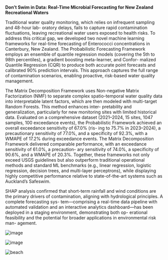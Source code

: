 **Don’t Swim in Data: Real-Time Microbial Forecasting for New Zealand Recreational Waters**

Traditional water quality monitoring, which relies on infrequent sampling and 48-hour lab- oratory delays, fails to capture rapid contamination fluctuations, leaving recreational water users exposed to health risks. To address this critical gap, we developed two novel machine learning frameworks for real-time forecasting of Enterococci concentrations in Canterbury, New Zealand.
The Probabilistic Forecasting Framework employs an ensemble of quantile regression models (covering the 5th to 98th percentiles), a gradient boosting meta-learner, and Confor- malized Quantile Regression (CQR) to produce both accurate point forecasts and calibrated 90% prediction intervals. This approach captures the full range of contamination scenarios, enabling proactive, risk-based water quality management.

The Matrix Decomposition Framework uses Non-negative Matrix Factorization (NMF) to separate complex spatio-temporal water quality data into interpretable latent factors, which are then modeled with multi-target Random Forests. This method enhances inter- pretability and generalization, particularly for new monitoring sites with limited historical data.
Evaluated on a comprehensive dataset (2021–2024, 15 sites, 1047 samples, 100 exceedance events), the Probabilistic Framework achieved an overall exceedance sensitivity of 67.0% (ris- ing to 75.7% in 2023–2024), a precautionary sensitivity of 77.0%, and a specificity of 92.3%, with a WMAPE of 17.2% during exceedance events. The Matrix Decomposition Framework delivered comparable performance, with an exceedance sensitivity of 61.0%, a precaution- ary sensitivity of 74.0%, a specificity of 90.6%, and a WMAPE of 20.3%. Together, these frameworks not only exceed USGS guidelines but also outperform traditional operational methods and standard ML benchmarks (e.g., linear regression, logistic regression, decision trees, and multi-layer perceptrons), while displaying highly competitive performance relative to state-of-the-art systems such as Auckland’s Safeswim.

SHAP analysis confirmed that short-term rainfall and wind conditions are the primary drivers of contamination, aligning with hydrological principles. A complete forecasting sys- tem—comprising a real-time data pipeline with automated validation and an interactive analytics dashboard—has been deployed in a staging environment, demonstrating both op- erational feasibility and the potential for broader applications in environmental risk man- agement.

![image](https://github.com/user-attachments/assets/34ca8a44-e750-4812-8eee-008ffa6e5d38)

![image](https://github.com/user-attachments/assets/15ccf87c-44d2-477d-aa45-f6d348320aa7)

![beach](https://github.com/user-attachments/assets/683af48f-c1f4-418d-9eba-fc57e0815c32)
